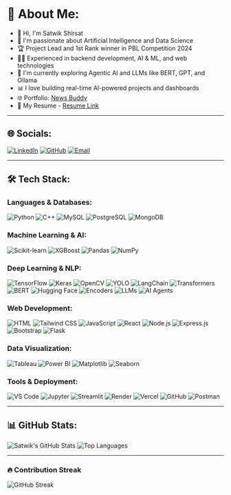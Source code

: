 # 👋 About Me:

- 👋 Hi, I'm Satwik Shirsat  
- 🧠 I'm passionate about Artificial Intelligence and Data Science  
- 🏆 Project Lead and 1st Rank winner in PBL Competition 2024  
- 👨‍💻 Experienced in backend development, AI & ML, and web technologies  
- 🤖 I'm currently exploring Agentic AI and LLMs like BERT, GPT, and Ollama  
- 📊 I love building real-time AI-powered projects and dashboards  
- 🌐 Portfolio: [News Buddy](https://newsbuddy.vercel.app)  
- 📄 My Resume - [Resume Link](#)

---

## 🌐 Socials:

[![LinkedIn](https://img.shields.io/badge/LinkedIn-blue?style=for-the-badge&logo=linkedin)](https://linkedin.com/in/satwikshirsat04)
[![GitHub](https://img.shields.io/badge/GitHub-black?style=for-the-badge&logo=github)](https://github.com/satwikshirsat04)
[![Email](https://img.shields.io/badge/Email-darkred?style=for-the-badge&logo=gmail)](mailto:satwikshirsat04@gmail.com)

---

## 🛠️ Tech Stack:

### Languages & Databases:
![Python](https://img.shields.io/badge/Python-3776AB?style=for-the-badge&logo=python&logoColor=white)
![C++](https://img.shields.io/badge/C++-00599C?style=for-the-badge&logo=c%2B%2B&logoColor=white)
![MySQL](https://img.shields.io/badge/MySQL-4479A1?style=for-the-badge&logo=mysql&logoColor=white)
![PostgreSQL](https://img.shields.io/badge/PostgreSQL-336791?style=for-the-badge&logo=postgresql&logoColor=white)
![MongoDB](https://img.shields.io/badge/MongoDB-47A248?style=for-the-badge&logo=mongodb&logoColor=white)

### Machine Learning & AI:
![Scikit-learn](https://img.shields.io/badge/Scikit--Learn-F7931E?style=for-the-badge&logo=scikit-learn&logoColor=white)
![XGBoost](https://img.shields.io/badge/XGBoost-DC143C?style=for-the-badge)
![Pandas](https://img.shields.io/badge/Pandas-150458?style=for-the-badge&logo=pandas)
![NumPy](https://img.shields.io/badge/NumPy-013243?style=for-the-badge&logo=numpy)

### Deep Learning & NLP:
![TensorFlow](https://img.shields.io/badge/TensorFlow-FF6F00?style=for-the-badge&logo=tensorflow&logoColor=white)
![Keras](https://img.shields.io/badge/Keras-D00000?style=for-the-badge&logo=keras&logoColor=white)
![OpenCV](https://img.shields.io/badge/OpenCV-5C3EE8?style=for-the-badge&logo=opencv&logoColor=white)
![YOLO](https://img.shields.io/badge/YOLO-00FFFF?style=for-the-badge)
![LangChain](https://img.shields.io/badge/LangChain-blue?style=for-the-badge)
![Transformers](https://img.shields.io/badge/Transformers-yellow?style=for-the-badge)
![BERT](https://img.shields.io/badge/BERT-3C3C3C?style=for-the-badge&logo=google&logoColor=white)
![Hugging Face](https://img.shields.io/badge/Hugging%20Face-FFCC00?style=for-the-badge&logo=huggingface&logoColor=black)
![Encoders](https://img.shields.io/badge/Encoders-6A1B9A?style=for-the-badge)
![LLMs](https://img.shields.io/badge/LLMs-007ACC?style=for-the-badge)
![AI Agents](https://img.shields.io/badge/AI%20Agents-00C853?style=for-the-badge)



### Web Development:
![HTML](https://img.shields.io/badge/HTML5-E34F26?style=for-the-badge&logo=html5&logoColor=white)
![Tailwind CSS](https://img.shields.io/badge/TailwindCSS-06B6D4?style=for-the-badge&logo=tailwindcss&logoColor=white)
![JavaScript](https://img.shields.io/badge/JavaScript-F7DF1E?style=for-the-badge&logo=javascript&logoColor=black)
![React](https://img.shields.io/badge/React-61DAFB?style=for-the-badge&logo=react&logoColor=black)
![Node.js](https://img.shields.io/badge/Node.js-339933?style=for-the-badge&logo=node.js&logoColor=white)
![Express.js](https://img.shields.io/badge/Express.js-000000?style=for-the-badge&logo=express&logoColor=white)
![Bootstrap](https://img.shields.io/badge/Bootstrap-563D7C?style=for-the-badge&logo=bootstrap&logoColor=white)
![Flask](https://img.shields.io/badge/Flask-000000?style=for-the-badge&logo=flask&logoColor=white)

### Data Visualization:
![Tableau](https://img.shields.io/badge/Tableau-E97627?style=for-the-badge&logo=tableau&logoColor=white)
![Power BI](https://img.shields.io/badge/PowerBI-F2C811?style=for-the-badge&logo=powerbi&logoColor=black)
![Matplotlib](https://img.shields.io/badge/Matplotlib-11557C?style=for-the-badge)
![Seaborn](https://img.shields.io/badge/Seaborn-5892A0?style=for-the-badge)

### Tools & Deployment:
![VS Code](https://img.shields.io/badge/VSCode-007ACC?style=for-the-badge&logo=visual-studio-code&logoColor=white)
![Jupyter](https://img.shields.io/badge/Jupyter-F37626?style=for-the-badge&logo=jupyter&logoColor=white)
![Streamlit](https://img.shields.io/badge/Streamlit-FF4B4B?style=for-the-badge&logo=streamlit&logoColor=white)
![Render](https://img.shields.io/badge/Render-46E3B7?style=for-the-badge&logo=render&logoColor=white)
![Vercel](https://img.shields.io/badge/Vercel-000000?style=for-the-badge&logo=vercel&logoColor=white)
![GitHub](https://img.shields.io/badge/GitHub-181717?style=for-the-badge&logo=github&logoColor=white)
![Postman](https://img.shields.io/badge/Postman-FF6C37?style=for-the-badge&logo=postman&logoColor=white)


---

## 📊 GitHub Stats:

![Satwik's GitHub Stats](https://github-readme-stats.vercel.app/api?username=satwikshirsat04&show_icons=true&theme=tokyonight)
![Top Languages](https://github-readme-stats.vercel.app/api/top-langs/?username=satwikshirsat04&layout=compact&theme=tokyonight)

---

### 🔥 Contribution Streak

![GitHub Streak](https://github-readme-streak-stats.herokuapp.com/?user=satwikshirsat04&theme=tokyonight)

